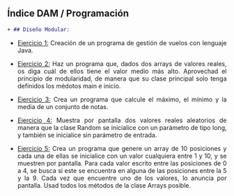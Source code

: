 <h2> Índice DAM / Programación </h2>

```diff
+ ## Diseño Modular:
```
<ul>
	<li>
   		<p align="justify"><a href="https://github.com/sufigueroa87/dam/tree/main/programaci%C3%B3n/dise%C3%B1o_modular/ejercicio_1">Ejercicio 1:</a> 
	   		Creación de un programa de gestión de vuelos con lenguaje Java.
   		</p>
   	</li>
	<li>
   		<p align="justify"><a href="https://github.com/sufigueroa87/dam/tree/main/programaci%C3%B3n/dise%C3%B1o_modular/ejercicio_2">Ejercicio 2:</a> 
	   		Haz un programa que, dados dos arrays de valores reales, os diga cuál de ellos tiene el valor medio más alto.
	   		Aprovechad el principio de modularidad, de manera que su clase principal solo tenga definidos los médotos main e inicio.
   		</p>
   	</li>
	<li>
   		<p align="justify"><a href="https://github.com/sufigueroa87/dam/tree/main/programaci%C3%B3n/dise%C3%B1o_modular/ejercicio_3">Ejercicio 3:</a> 
   			Crea un programa que calcule el máximo, el mínimo y la media de un conjunto de notas.
   		</p>
   	</li>
	<li>
   		<p align="justify"><a href="https://github.com/sufigueroa87/dam/tree/main/programaci%C3%B3n/dise%C3%B1o_modular/ejercicio_4">Ejercicio 4:</a> 
	   		Muestra por pantalla dos valores reales aleatorios de manera que la clase Random se inicialice con un parámetro de tipo long, y también se inicialice sin parámetro de entrada.
   		</p>
   	</li>
	<li>
   		<p align="justify"><a href="https://github.com/sufigueroa87/dam/tree/main/programaci%C3%B3n/dise%C3%B1o_modular/ejercicio_5">Ejercicio 5:</a> 
	   		Crea un programa que genere un array de 10 posiciones y cada una de ellas se inicialice con un valor cualquiera entre 1 y 10, y se muestren por pantalla. Para cada valor escrito entre las posiciones de 0 a 4, se busca si este se encuentra en alguna de las posiciones entre la 5 y la 9. Cada vez que encuentre uno de los valores, lo anuncia por pantalla. Usad todos los métodos de la clase Arrays posible.
   		</p>
   	</li>
</ul>
